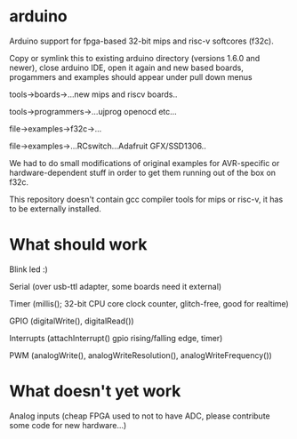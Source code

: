 # arduino

Arduino support for fpga-based 32-bit mips and risc-v 
softcores (f32c).

Copy or symlink this to existing arduino directory 
(versions 1.6.0 and newer), close arduino IDE, open
it again and new based boards, progammers
and examples should appear under pull down menus

tools->boards->...new mips and riscv boards..

tools->programmers->...ujprog openocd etc...

file->examples->f32c->...

file->examples->...RCswitch...Adafruit GFX/SSD1306..

We had to do small modifications of original examples
for AVR-specific or hardware-dependent stuff in order 
to get them running out of the box on f32c.

This repository doesn't contain gcc compiler tools 
for mips or risc-v, it has to be externally installed.

# What should work

Blink led :)

Serial (over usb-ttl adapter, some boards need it external)

Timer (millis(); 32-bit CPU core clock counter, glitch-free, good for realtime)

GPIO (digitalWrite(), digitalRead())

Interrupts (attachInterrupt() gpio rising/falling edge, timer)

PWM (analogWrite(), analogWriteResolution(), analogWriteFrequency())

# What doesn't yet work

Analog inputs (cheap FPGA used to not to have ADC, 
please contribute some code for new hardware...)

